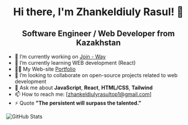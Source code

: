 <h1 align="center">Hi there, I'm Zhankeldiuly Rasul! 👋</h1>

<h2 align="center">Software Engineer / Web Developer from Kazakhstan</h2>

- 🔭 I’m currently working on [Join - Way](https://join-way.com/)
- 🌱 I’m currently learning WEB development (React)
- 👨‍💻 My Web-site [Portfolio](https://portfolio.join-way.com/)
- 👯 I’m looking to collaborate on open-source projects related to web development
- 💬 Ask me about **JavaScript**, **React**, **HTML/CSS**, **Tailwind** 
- 📫 How to reach me: [zhankeldiulyrasultop1@gmail.com]
- ⚡ Quote **"The persistent will surpass the talented."**

![GitHub Stats](https://github-readme-stats.vercel.app/api?username=raasikkk&show_icons=true&theme=radical)
